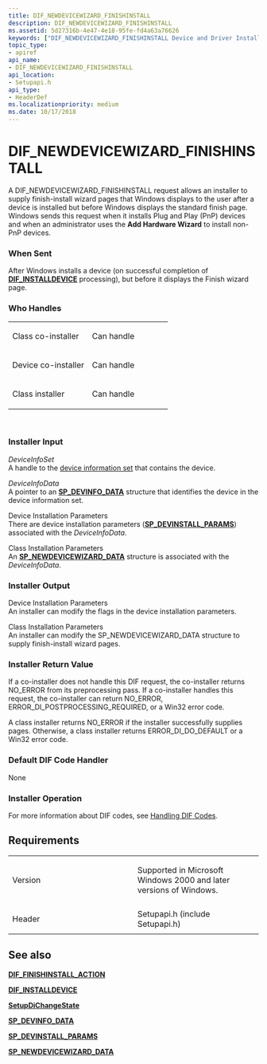 ```yaml
---
title: DIF_NEWDEVICEWIZARD_FINISHINSTALL
description: DIF_NEWDEVICEWIZARD_FINISHINSTALL
ms.assetid: 5d27316b-4e47-4e18-95fe-fd4a63a76626
keywords: ["DIF_NEWDEVICEWIZARD_FINISHINSTALL Device and Driver Installation"]
topic_type:
- apiref
api_name:
- DIF_NEWDEVICEWIZARD_FINISHINSTALL
api_location:
- Setupapi.h
api_type:
- HeaderDef
ms.localizationpriority: medium
ms.date: 10/17/2018
---
```


# DIF_NEWDEVICEWIZARD_FINISHINSTALL


A DIF_NEWDEVICEWIZARD_FINISHINSTALL request allows an installer to supply finish-install wizard pages that Windows displays to the user after a device is installed but before Windows displays the standard finish page. Windows sends this request when it installs Plug and Play (PnP) devices and when an administrator uses the **Add Hardware Wizard** to install non-PnP devices.

### When Sent

After Windows installs a device (on successful completion of [**DIF_INSTALLDEVICE**](dif-installdevice.md) processing), but before it displays the Finish wizard page.

### Who Handles

<table>
<colgroup>
<col width="50%" />
<col width="50%" />
</colgroup>
<tbody>
<tr class="odd">
<td align="left"><p>Class co-installer</p></td>
<td align="left"><p>Can handle</p></td>
</tr>
<tr class="even">
<td align="left"><p>Device co-installer</p></td>
<td align="left"><p>Can handle</p></td>
</tr>
<tr class="odd">
<td align="left"><p>Class installer</p></td>
<td align="left"><p>Can handle</p></td>
</tr>
</tbody>
</table>

 

### Installer Input

<a href="" id="deviceinfoset"></a>*DeviceInfoSet*  
A handle to the [device information set](https://msdn.microsoft.com/library/windows/hardware/ff541247) that contains the device.

<a href="" id="deviceinfodata"></a>*DeviceInfoData*  
A pointer to an [**SP_DEVINFO_DATA**](https://msdn.microsoft.com/library/windows/hardware/ff552344) structure that identifies the device in the device information set.

<a href="" id="device-installation-parameters-"></a>Device Installation Parameters   
There are device installation parameters ([**SP_DEVINSTALL_PARAMS**](https://msdn.microsoft.com/library/windows/hardware/ff552346)) associated with the *DeviceInfoData*.

<a href="" id="class-installation-parameters"></a>Class Installation Parameters  
An [**SP_NEWDEVICEWIZARD_DATA**](https://msdn.microsoft.com/library/windows/hardware/ff553305) structure is associated with the *DeviceInfoData*.

### Installer Output

<a href="" id="device-installation-parameters"></a>Device Installation Parameters  
An installer can modify the flags in the device installation parameters.

<a href="" id="class-installation-parameters"></a>Class Installation Parameters  
An installer can modify the SP_NEWDEVICEWIZARD_DATA structure to supply finish-install wizard pages.

### Installer Return Value

If a co-installer does not handle this DIF request, the co-installer returns NO_ERROR from its preprocessing pass. If a co-installer handles this request, the co-installer can return NO_ERROR, ERROR_DI_POSTPROCESSING_REQUIRED, or a Win32 error code.

A class installer returns NO_ERROR if the installer successfully supplies pages. Otherwise, a class installer returns ERROR_DI_DO_DEFAULT or a Win32 error code.

### Default DIF Code Handler

None

### Installer Operation

For more information about DIF codes, see [Handling DIF Codes](https://msdn.microsoft.com/library/windows/hardware/ff546094).

Requirements
------------

<table>
<colgroup>
<col width="50%" />
<col width="50%" />
</colgroup>
<tbody>
<tr class="odd">
<td align="left"><p>Version</p></td>
<td align="left"><p>Supported in Microsoft Windows 2000 and later versions of Windows.</p></td>
</tr>
<tr class="even">
<td align="left"><p>Header</p></td>
<td align="left">Setupapi.h (include Setupapi.h)</td>
</tr>
</tbody>
</table>

## See also


[**DIF_FINISHINSTALL_ACTION**](dif-finishinstall-action.md)

[**DIF_INSTALLDEVICE**](dif-installdevice.md)

[**SetupDiChangeState**](https://msdn.microsoft.com/library/windows/hardware/ff550930)

[**SP_DEVINFO_DATA**](https://msdn.microsoft.com/library/windows/hardware/ff552344)

[**SP_DEVINSTALL_PARAMS**](https://msdn.microsoft.com/library/windows/hardware/ff552346)

[**SP_NEWDEVICEWIZARD_DATA**](https://msdn.microsoft.com/library/windows/hardware/ff553305)

 

 






